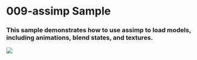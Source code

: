 # 009-assimp Sample

### This sample demonstrates how to use assimp to load models, including animations, blend states, and textures.

![](https://i.rawr.dev/sample9-min-3.gif)
